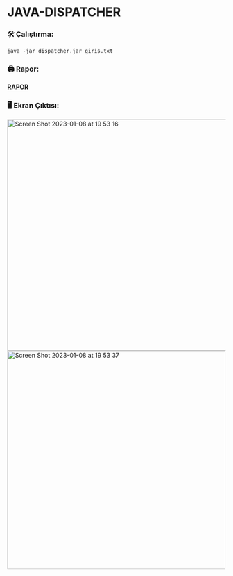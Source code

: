 # JAVA-DISPATCHER
### 🛠️ Çalıştırma:
```
java -jar dispatcher.jar giris.txt
```
### 🖨 Rapor:
[**RAPOR**](./Rapor.pdf)
### 🖥 Ekran Çıktısı:
<img width="533" alt="Screen Shot 2023-01-08 at 19 53 16" src="https://user-images.githubusercontent.com/83135082/211209018-342508ae-1f6f-439b-9897-3a8b5c4fd59c.png">
<img width="503" alt="Screen Shot 2023-01-08 at 19 53 37" src="https://user-images.githubusercontent.com/83135082/211209028-61df2701-1948-43b1-9fd4-537102a57978.png">
